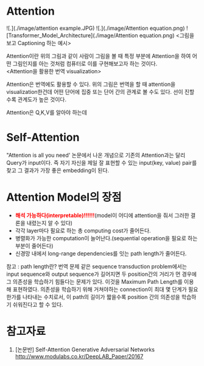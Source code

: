 # Attention 
![.](./image/attention example.JPG)
![.](./image/Attention equation.png)
![Transformer_Model_Architecture](./image/Attention equation.png)
<그림을 보고 Captioning 하는 예시>   
   
Attention이란 위의 그림과 같이 사람이 그림을 볼 때 특정 부분에 Attention을 하여 어떤 그림인지를 아는 것처럼 컴퓨터로 이를 구현해보고자 하는 것이다.      
<Attention을 활용한 번역 visualization>   
   
Attention은 번역에도 활용할 수 있다. 위의 그림은 번역을 할 때 attention을 visualization한건데 어떤 단어에 집중 또는 단어 간의 관계로 볼 수도 있다. 선이 진할수록 관계도가 높은 것이다.   
   
Attention은 Q,K,V를 알아야 하는데 

# Self-Attention

"Attention is all you need' 논문에서 나온 개념으로 기존의 Attention과는 달리 Query가 input이다. 즉 자기 자신을 제일 잘 표현할 수 있는 input(key, value) pair를 찾고 그 결과가 가장 좋은 embedding이 된다. 

# Attention Model의 장점
* <strong><font color="red">해석 가능하다(interpretable)!!!!!!</font></strong>(model이 어디에 attention을 줘서 그러한 결론을 내렸는지 알 수 있다)
* 각각 layer마다 필요로 하는 총 computing cost가 줄어든다.
* 병렬화가 가능한 computation이 늘어난다.(sequential operation을 필요로 하는 부분이 줄어든다)
* 신경망 내에서 long-range dependencies를 잇는 path length가 줄어든다.

참고 : path length란?
번역 문제 같은 sequence transduction problem에서는 input sequence와 output sequence가 길어지면 두 position간의 거리가 먼 경우에 그 의존성을 학습하기 힘들다는 문제가 있다. 이것을 Maximum Path Length를 이용해 표현하였다. 의존성을 학습하기 위해 거쳐야하는 connection이 최대 몇 단계가 필요한가를 나타내는 수치로서, 이 path의 길이가 짧을수록 position 간의 의존성을 학습하기 쉬워진다고 할 수 있다.

# 참고자료
1. [논문반] Self-Attention Generative Adversarial Networks   
http://www.modulabs.co.kr/DeepLAB_Paper/20167
